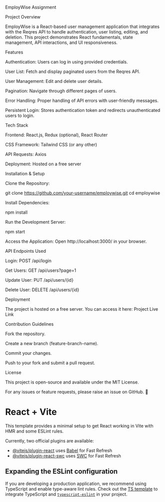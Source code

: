 EmployWise Assignment

Project Overview

EmployWise is a React-based user management application that integrates with the Reqres API to handle authentication, user listing, editing, and deletion. This project demonstrates React fundamentals, state management, API interactions, and UI responsiveness.

Features

Authentication: Users can log in using provided credentials.

User List: Fetch and display paginated users from the Reqres API.

User Management: Edit and delete user details.

Pagination: Navigate through different pages of users.

Error Handling: Proper handling of API errors with user-friendly messages.

Persistent Login: Stores authentication token and redirects unauthenticated users to login.

Tech Stack

Frontend: React.js, Redux (optional), React Router

CSS Framework: Tailwind CSS (or any other)

API Requests: Axios

Deployment: Hosted on a free server

Installation & Setup

Clone the Repository:

git clone https://github.com/your-username/employwise.git
cd employwise

Install Dependencies:

npm install

Run the Development Server:

npm start

Access the Application:
Open http://localhost:3000/ in your browser.

API Endpoints Used

Login: POST /api/login

Get Users: GET /api/users?page=1

Update User: PUT /api/users/{id}

Delete User: DELETE /api/users/{id}

Deployment

The project is hosted on a free server. You can access it here:
Project Live Link

Contribution Guidelines

Fork the repository.

Create a new branch (feature-branch-name).

Commit your changes.

Push to your fork and submit a pull request.

License

This project is open-source and available under the MIT License.

For any issues or feature requests, please raise an issue on GitHub. 🚀




















# React + Vite

This template provides a minimal setup to get React working in Vite with HMR and some ESLint rules.

Currently, two official plugins are available:

- [@vitejs/plugin-react](https://github.com/vitejs/vite-plugin-react/blob/main/packages/plugin-react/README.md) uses [Babel](https://babeljs.io/) for Fast Refresh
- [@vitejs/plugin-react-swc](https://github.com/vitejs/vite-plugin-react-swc) uses [SWC](https://swc.rs/) for Fast Refresh

## Expanding the ESLint configuration

If you are developing a production application, we recommend using TypeScript and enable type-aware lint rules. Check out the [TS template](https://github.com/vitejs/vite/tree/main/packages/create-vite/template-react-ts) to integrate TypeScript and [`typescript-eslint`](https://typescript-eslint.io) in your project.
